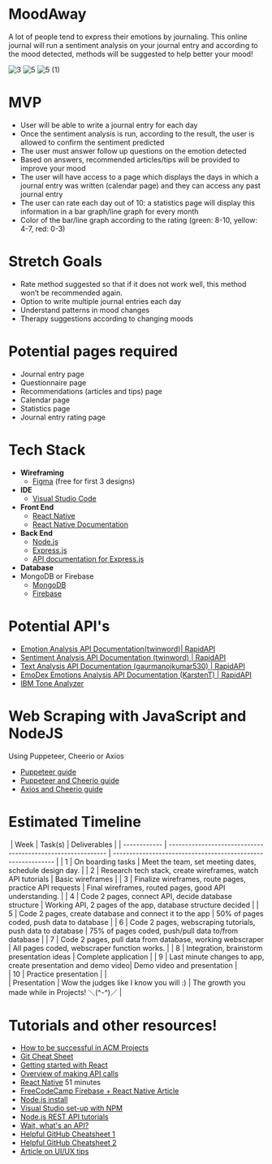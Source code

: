 # MoodAway
A lot of people tend to express their emotions by journaling. This online journal will run a sentiment analysis on your journal entry and according to the mood detected, methods will be suggested to help better your mood! 

​![3](https://github.com/user-attachments/assets/60040b80-1b4d-4248-9a26-04067afb7b0d)
![5](https://github.com/user-attachments/assets/b90298d9-eaff-4513-90e3-c0017b16f0e8)
![5 (1)](https://github.com/user-attachments/assets/3e4f1ad7-5e3f-4f0c-9986-24f6f6de0342)

# MVP
- User will be able to write a journal entry for each day
- Once the sentiment analysis is run, according to the result, the user is allowed to confirm the sentiment predicted 
- The user must answer follow up questions on the emotion detected
- Based on answers, recommended articles/tips will be provided to improve your mood
- The user will have access to a page which displays the days in which a journal entry was written (calendar page) and they can access any past journal entry
- The user can rate each day out of 10: a statistics page will display this information in a bar graph/line graph for every month 
- Color of the bar/line graph according to the rating (green: 8-10, yellow: 4-7, red: 0-3) 
​
# Stretch Goals 
- Rate method suggested so that if it does not work well, this method won’t be recommended again.
- Option to write multiple journal entries each day
- Understand patterns in mood changes
- Therapy suggestions according to changing moods
​
# Potential pages required 
- Journal entry page
- Questionnaire page 
- Recommendations (articles and tips) page 
- Calendar page
- Statistics page 
- Journal entry rating page
​
# Tech Stack
- **Wireframing**
	- [Figma](https://www.figma.com/) (free for first 3 designs)
- **IDE**
	- [Visual Studio Code](https://code.visualstudio.com/)
- **Front End**
  	- [React Native](https://reactnative.dev/)
  	- [React Native Documentation](https://reactnative.dev/docs/getting-started)
- **Back End**
	- [Node.js](https://nodejs.org/en/download/)
	- [Express.js](https://expressjs.com/)
	- [API documentation for Express.js](https://expressjs.com/en/5x/api.html)
- **Database**
- MongoDB or Firebase
	- [MongoDB](https://www.mongodb.com/)
	- [Firebase](https://firebase.google.com/?gclid=CjwKCAjwsfuYBhAZEiwA5a6CDMeFRyGJhboIkNOw4YIlMwD4PjlN5ypVJcBnY01efhCiErx5_sY0HxoC7-oQAvD_BwE&gclsrc=aw.ds)
​
# Potential API's 
- [Emotion Analysis API Documentation(twinword)| RapidAPI](https://rapidapi.com/twinword/api/emotion-analysis/)
- [Sentiment Analysis API Documentation (twinword) | RapidAPI](https://rapidapi.com/twinword/api/sentiment-analysis/)
- [Text Analysis API Documentation (gaurmanojkumar530) | RapidAPI](https://rapidapi.com/gaurmanojkumar530/api/text-analysis12/)
- [EmoDex Emotions Analysis API Documentation (KarstenT) | RapidAPI](https://rapidapi.com/KarstenT/api/emodex-emotions-analysis/)
- [IBM Tone Analyzer](https://cloud.ibm.com/docs/tone-analyzer?topic=tone-analyzer-about)
​
# Web Scraping with JavaScript and NodeJS
Using Puppeteer, Cheerio or Axios
- [Puppeteer guide](https://dev.to/code_jedi/web-scraping-in-nodejs-2lkf)
- [Puppeteer and Cheerio guide](https://www.freecodecamp.org/news/the-ultimate-guide-to-web-scraping-with-node-js-daa2027dcd3/)
- [Axios and Cheerio guide](https://geshan.com.np/blog/2021/09/web-scraping-nodejs/)
​
# Estimated Timeline
​
| Week         | Task(s)                                                     | Deliverables                                                 |
| ------------ | ----------------------------------------------------------- | ------------------------------------------------------------ |
| 1            | On boarding tasks                                           | Meet the team, set meeting dates, schedule design day.       |
| 2            | Research tech stack, create wireframes, watch API tutorials | Basic wireframes                                             |
| 3            | Finalize wireframes, route pages, practice API requests     | Final wireframes, routed pages, good API understanding.      |
| 4            | Code 2 pages, connect API, decide database structure        | Working API, 2 pages of the app, database structure decided  |
| 5            | Code 2 pages, create database and connect it to the app     | 50% of pages coded, push data to database                    |
| 6            | Code 2 pages, webscraping tutorials, push data to database  | 75% of pages coded, push/pull data to/from database          |
| 7            | Code 2 pages, pull data from database, working webscraper   | All pages coded, webscraper function works.                  |
| 8            | Integration, brainstorm presentation ideas                  | Complete application                                         |
| 9            | Last minute changes to app, create presentation and demo video| Demo video and presentation                                |              
| 10           | Practice presentation                                       |                                                              |              
| Presentation | Wow the judges like I know you will :)                      | The growth you made while in Projects! ＼(^-^)／              |
​
# Tutorials and other resources!
- [How to be successful in ACM Projects](https://docs.google.com/document/d/18Zi3DrKG5e6g5Bojr8iqxIu6VIGl86YBSFlsnJnlM88/edit?usp=sharing)
- [Git Cheat Sheet](https://education.github.com/git-cheat-sheet-education.pdf)
- [Getting started with React](https://facebook.github.io/react-native/docs/getting-started)
- [Overview of making API calls](https://snipcart.com/blog/apis-integration-usage-benefits)
- [React Native](https://www.youtube.com/watch?v=Hf4MJH0jDb4) 51 minutes
- [FreeCodeCamp Firebase + React Native Article](https://www.freecodecamp.org/news/react-native-firebase-tutorial/)
- [Node.js install](https://www.youtube.com/watch?v=JINE4D0Syqw)
- [Visual Studio set-up with NPM](https://www.youtube.com/watch?v=sJ7nDNNpOMA)
- [Node.js REST API tutorials](https://www.youtube.com/watch?v=BRdcRFvuqsE&list=PL4cUxeGkcC9jBcybHMTIia56aV21o2cZ8)
- [Wait, what's an API?](https://www.youtube.com/watch?v=SLwpqD8n3d0)
- [Helpful GitHub Cheatsheet 1](https://education.github.com/git-cheat-sheet-education.pdf)
- [Helpful GitHub Cheatsheet 2](https://drive.google.com/file/d/1OddwoSvNJ3dQuEBw3RERieMXmOicif9_/view)
- [Article on UI/UX tips](https://www.uxpin.com/studio/blog/guide-design-consistency-best-practices-ui-ux-designers/)
